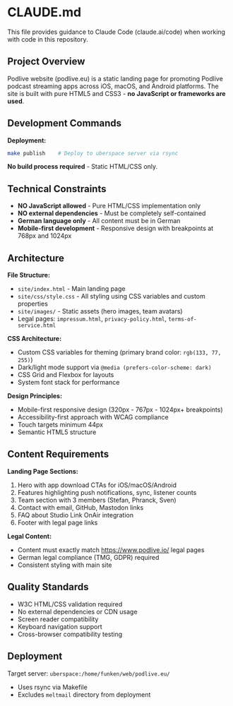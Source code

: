 # CLAUDE.md

This file provides guidance to Claude Code (claude.ai/code) when working with code in this repository.

## Project Overview

Podlive website (podlive.eu) is a static landing page for promoting Podlive podcast streaming apps across iOS, macOS, and Android platforms. The site is built with pure HTML5 and CSS3 - **no JavaScript or frameworks are used**.

## Development Commands

**Deployment:**
```bash
make publish    # Deploy to uberspace server via rsync
```

**No build process required** - Static HTML/CSS only.

## Technical Constraints

- **NO JavaScript allowed** - Pure HTML/CSS implementation only
- **NO external dependencies** - Must be completely self-contained
- **German language only** - All content must be in German
- **Mobile-first development** - Responsive design with breakpoints at 768px and 1024px

## Architecture

**File Structure:**
- `site/index.html` - Main landing page
- `site/css/style.css` - All styling using CSS variables and custom properties
- `site/images/` - Static assets (hero images, team avatars)
- Legal pages: `impressum.html`, `privacy-policy.html`, `terms-of-service.html`

**CSS Architecture:**
- Custom CSS variables for theming (primary brand color: `rgb(133, 77, 255)`)
- Dark/light mode support via `@media (prefers-color-scheme: dark)`
- CSS Grid and Flexbox for layouts
- System font stack for performance

**Design Principles:**
- Mobile-first responsive design (320px - 767px - 1024px+ breakpoints)
- Accessibility-first approach with WCAG compliance
- Touch targets minimum 44px
- Semantic HTML5 structure

## Content Requirements

**Landing Page Sections:**
1. Hero with app download CTAs for iOS/macOS/Android
2. Features highlighting push notifications, sync, listener counts
3. Team section with 3 members (Stefan, Phranck, Sven)
4. Contact with email, GitHub, Mastodon links
5. FAQ about Studio Link OnAir integration
6. Footer with legal page links

**Legal Content:**
- Content must exactly match https://www.podlive.io/ legal pages
- German legal compliance (TMG, GDPR) required
- Consistent styling with main site

## Quality Standards

- W3C HTML/CSS validation required
- No external dependencies or CDN usage
- Screen reader compatibility
- Keyboard navigation support
- Cross-browser compatibility testing

## Deployment

Target server: `uberspace:/home/funken/web/podlive.eu/`
- Uses rsync via Makefile
- Excludes `meltmail` directory from deployment